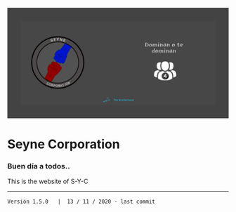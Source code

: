 ![](./images/Github.png)

# Seyne Corporation

### Buen día a todos..

This is the website of S-Y-C




****

    Versión 1.5.0   |  13 / 11 / 2020 - last commit